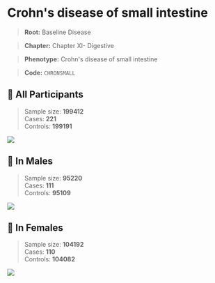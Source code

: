 # Crohn's disease of small intestine

> **Root:** Baseline Disease  

> **Chapter:** Chapter XI- Digestive  

> **Phenotype:** Crohn's disease of small intestine  

> **Code:** `CHRONSMALL`

## 🧪 All Participants  
> Sample size: **199412**  
> Cases: **221**  
> Controls: **199191**
<img src="/Disease/Figures/ALL/Incidence/CHRONSMALL.png"/>
<CsvTable src="/public/Disease/Data/ALL/Incidence/COX_CHRONSMALL.csv" label="🔍 View full results" />

## 👨 In Males  
> Sample size: **95220**  
> Cases: **111**  
> Controls: **95109**
<img src="/Disease/Figures/Male/Incidence/CHRONSMALL.png"/>
<CsvTable src="/public/Disease/Data/Male/Incidence/COX_CHRONSMALL.csv" label="🔍 View full results" />

## 👩 In Females  
> Sample size: **104192**  
> Cases: **110**  
> Controls: **104082**
<img src="/Disease/Figures/Female/Incidence/CHRONSMALL.png"/>
<CsvTable src="/public/Disease/Data/Female/Incidence/COX_CHRONSMALL.csv" label="🔍 View full results" />
